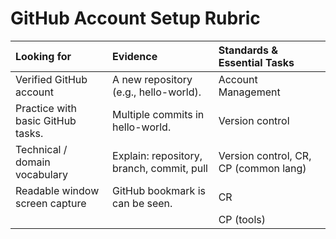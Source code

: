 # GitHub Account Setup Rubric

| Looking for                       | Evidence                                  | Standards & Essential Tasks           |
| :--                               | :--                                       | :--                                   |
| Verified GitHub account           | A new repository (e.g., hello-world).     | Account Management                    |
| Practice with basic GitHub tasks. | Multiple commits in hello-world.          | Version control                       |
| Technical / domain vocabulary     | Explain: repository, branch, commit, pull | Version control, CR, CP (common lang) |
| Readable window screen capture    | GitHub bookmark is can be seen.           | CR                                    |
|                                   |                                           | CP (tools)                            |
